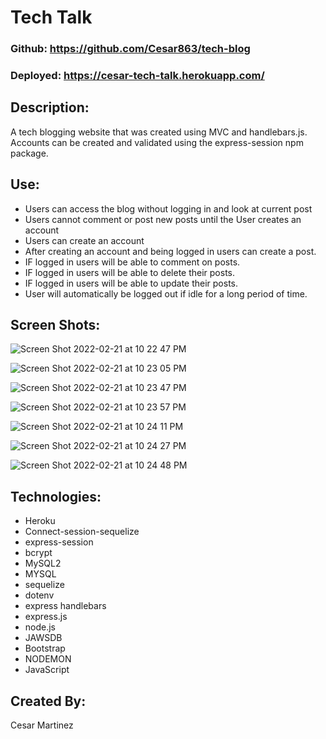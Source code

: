 # Tech Talk

### Github: https://github.com/Cesar863/tech-blog

### Deployed: https://cesar-tech-talk.herokuapp.com/

## Description: 
A tech blogging website that was created using MVC and handlebars.js. Accounts can be created and validated using the express-session npm package.

## Use:
- Users can access the blog without logging in and look at current post
- Users cannot comment or post new posts until the User creates an account
- Users can create an account
- After creating an account and being logged in users can create a post.
- IF logged in users will be able to comment on posts.
- IF logged in users will be able to delete their posts.
- IF logged in users will be able to update their posts. 
- User will automatically be logged out if idle for a long period of time.

## Screen Shots:

![Screen Shot 2022-02-21 at 10 22 47 PM](https://user-images.githubusercontent.com/90540881/155057530-cc0dd261-b297-4576-8da8-eb2d5ccd5b0a.png)

![Screen Shot 2022-02-21 at 10 23 05 PM](https://user-images.githubusercontent.com/90540881/155057553-6723eaa4-fdf4-4ba3-a046-94a5c56553c8.png)

![Screen Shot 2022-02-21 at 10 23 47 PM](https://user-images.githubusercontent.com/90540881/155057569-b5bf3997-2de8-4c72-9db2-9fbf3adb4e45.png)

![Screen Shot 2022-02-21 at 10 23 57 PM](https://user-images.githubusercontent.com/90540881/155057592-594059b1-20cd-4a27-8aff-9487f809621e.png)

![Screen Shot 2022-02-21 at 10 24 11 PM](https://user-images.githubusercontent.com/90540881/155057601-6726c844-4877-4260-bb38-ed88ebedd633.png)

![Screen Shot 2022-02-21 at 10 24 27 PM](https://user-images.githubusercontent.com/90540881/155057613-ed3f1d55-e978-4e27-af86-fec22c04f5b7.png)

![Screen Shot 2022-02-21 at 10 24 48 PM](https://user-images.githubusercontent.com/90540881/155057623-9bda5972-771a-46df-8899-2a86a562b2e3.png)


## Technologies: 
- Heroku
- Connect-session-sequelize
- express-session
- bcrypt
- MySQL2
- MYSQL
- sequelize
- dotenv
- express handlebars
- express.js
- node.js
- JAWSDB
- Bootstrap
- NODEMON
- JavaScript

## Created By: 
Cesar Martinez 

